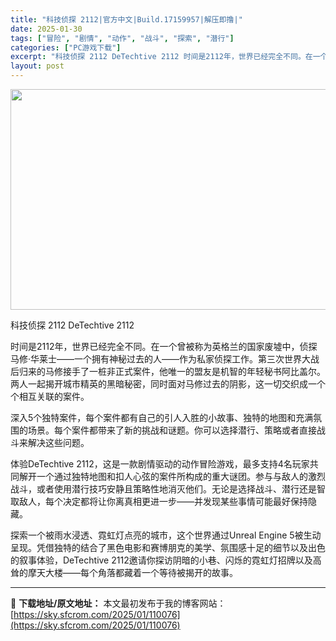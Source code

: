 ```yaml
---
title: "科技侦探 2112|官方中文|Build.17159957|解压即撸|"
date: 2025-01-30
tags: ["冒险", "剧情", "动作", "战斗", "探索", "潜行"]
categories: ["PC游戏下载"]
excerpt: "科技侦探 2112 DeTechtive 2112 时间是2112年，世界已经完全不同。在一个曾被称为英格兰的国家废墟中，侦探马修·华莱士——一个拥有神秘过去的人——作为私家侦探工作。第三次世界大战后归来的马修接手了一桩非正式案件，他唯一的盟友是机智的年轻秘书阿比盖尔。两人一起揭开城市精英的黑暗秘密&hellip;"
layout: post
---
```


<img class="aligncenter size-full wp-image-110056" src="https://sky.sfcrom.com/wp-content/uploads/2025/01/2025013013151862.webp" alt="" width="616" height="353" />

科技侦探 2112 DeTechtive 2112

时间是2112年，世界已经完全不同。在一个曾被称为英格兰的国家废墟中，侦探马修·华莱士——一个拥有神秘过去的人——作为私家侦探工作。第三次世界大战后归来的马修接手了一桩非正式案件，他唯一的盟友是机智的年轻秘书阿比盖尔。两人一起揭开城市精英的黑暗秘密，同时面对马修过去的阴影，这一切交织成一个个相互关联的案件。

深入5个独特案件，每个案件都有自己的引人入胜的小故事、独特的地图和充满氛围的场景。每个案件都带来了新的挑战和谜题。你可以选择潜行、策略或者直接战斗来解决这些问题。

体验DeTechtive 2112，这是一款剧情驱动的动作冒险游戏，最多支持4名玩家共同解开一个通过独特地图和扣人心弦的案件所构成的重大谜团。参与与敌人的激烈战斗，或者使用潜行技巧安静且策略性地消灭他们。无论是选择战斗、潜行还是智取敌人，每个决定都将让你离真相更进一步——并发现某些事情可能最好保持隐藏。

探索一个被雨水浸透、霓虹灯点亮的城市，这个世界通过Unreal Engine 5被生动呈现。凭借独特的结合了黑色电影和赛博朋克的美学、氛围感十足的细节以及出色的叙事体验，DeTechtive 2112邀请你探访阴暗的小巷、闪烁的霓虹灯招牌以及高耸的摩天大楼——每个角落都藏着一个等待被揭开的故事。

---
📖 **下载地址/原文地址：** 本文最初发布于我的博客网站：[https://sky.sfcrom.com/2025/01/110076](https://sky.sfcrom.com/2025/01/110076)
